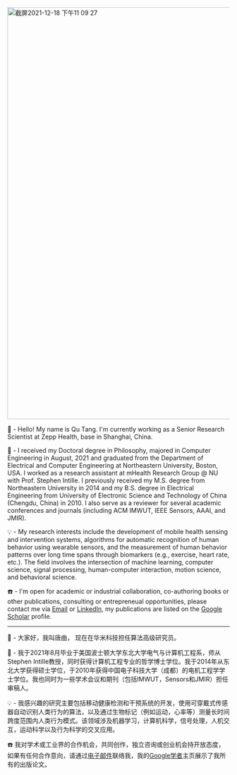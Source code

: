 <img width="933" alt="截屏2021-12-18 下午11 09 27" src="https://user-images.githubusercontent.com/844184/146645825-32887920-4058-454a-be8a-e2287a07252e.png">


:tada: - Hello! My name is Qu Tang. I'm currently working as a Senior Research Scientist at Zepp Health, base in Shanghai, China. 

🏫 - I received my Doctoral degree in Philosophy, majored in Computer Engineering in August, 2021 and graduated from the Department of Electrical and Computer Engineering at Northeastern University, Boston, USA. I worked as a research assistant at mHealth Research Group @ NU with Prof. Stephen Intille. I previously received my M.S. degree from Northeastern University in 2014 and my B.S. degree in Electrical Engineering from University of Electronic Science and Technology of China (Chengdu, China) in 2010. I also serve as a reviewer for several academic conferences and journals (including ACM IMWUT, IEEE Sensors, AAAI, and JMIR). 

:bulb: - My research interests include the development of mobile health sensing and intervention systems, algorithms for automatic recognition of human behavior using wearable sensors, and the measurement of human behavior patterns over long time spans through biomarkers (e.g., exercise, heart rate, etc.). The field involves the intersection of machine learning, computer science, signal processing, human-computer interaction, motion science, and behavioral science. 

:phone: - I'm open for academic or industrial collaboration, co-authoring books or other publications, consulting or entrepreneual opportunities, please contact me via [Email](https://mailhide.io/en/e/SthF9) or [LinkedIn](https://www.linkedin.com/in/qutang/), my publications are listed on the [Google Scholar](http://tiny.cc/googlescholar_qutang) profile. 

---

:tada: - 大家好，我叫唐曲， 现在在华米科技担任算法高级研究员。

🏫 - 我于2021年8月毕业于美国波士顿大学东北大学电气与计算机工程系，师从Stephen Intille教授，同时获得计算机工程专业的哲学博士学位。我于2014年从东北大学获得硕士学位，于2010年获得中国电子科技大学（成都）的电机工程学学士学位。我也同时为一些学术会议和期刊（包括IMWUT，Sensors和JMIR）担任审稿人。

💡 - 我感兴趣的研究主要包括移动健康检测和干预系统的开发，使用可穿戴式传感器自动识别人类行为的算法，以及通过生物标记（例如运动，心率等）测量长时间跨度范围内人类行为模式。该领域涉及机器学习，计算机科学，信号处理，人机交互，运动科学以及行为科学的交叉应用。

:phone: 我对学术或工业界的合作机会，共同创作，独立咨询或创业机会持开放态度，如果有任何合作意向，请通过[电子邮件](https://mailhide.io/en/e/SthF9)联络我，我的[Google学者](http://tiny.cc/googlescholar_qutang)主页展示了我所有的出版论文。
